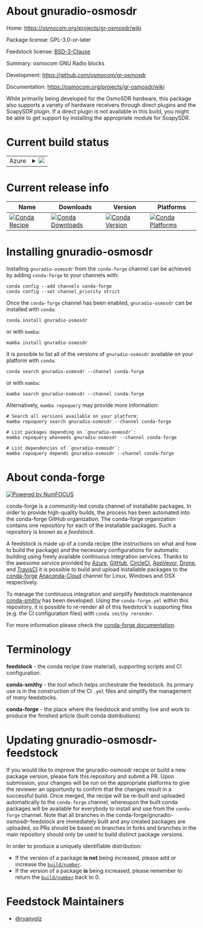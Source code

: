 About gnuradio-osmosdr
======================

Home: https://osmocom.org/projects/gr-osmosdr/wiki

Package license: GPL-3.0-or-later

Feedstock license: [BSD-3-Clause](https://github.com/conda-forge/gnuradio-osmosdr-feedstock/blob/main/LICENSE.txt)

Summary: osmocom GNU Radio blocks

Development: https://github.com/osmocom/gr-osmosdr

Documentation: https://osmocom.org/projects/gr-osmosdr/wiki

While primarily being developed for the OsmoSDR hardware, this package also
supports a variety of hardware receivers through direct plugins and the SoapySDR
plugin. If a direct plugin is not available in this build, you might be able to get
support by installing the appropriate module for SoapySDR.


Current build status
====================


<table>
    
  <tr>
    <td>Azure</td>
    <td>
      <details>
        <summary>
          <a href="https://dev.azure.com/conda-forge/feedstock-builds/_build/latest?definitionId=9986&branchName=main">
            <img src="https://dev.azure.com/conda-forge/feedstock-builds/_apis/build/status/gnuradio-osmosdr-feedstock?branchName=main">
          </a>
        </summary>
        <table>
          <thead><tr><th>Variant</th><th>Status</th></tr></thead>
          <tbody><tr>
              <td>linux_64_gnuradio_extra_pin3.8.5numpy1.20python3.7.____cpython</td>
              <td>
                <a href="https://dev.azure.com/conda-forge/feedstock-builds/_build/latest?definitionId=9986&branchName=main">
                  <img src="https://dev.azure.com/conda-forge/feedstock-builds/_apis/build/status/gnuradio-osmosdr-feedstock?branchName=main&jobName=linux&configuration=linux_64_gnuradio_extra_pin3.8.5numpy1.20python3.7.____cpython" alt="variant">
                </a>
              </td>
            </tr><tr>
              <td>linux_64_gnuradio_extra_pin3.8.5numpy1.20python3.8.____cpython</td>
              <td>
                <a href="https://dev.azure.com/conda-forge/feedstock-builds/_build/latest?definitionId=9986&branchName=main">
                  <img src="https://dev.azure.com/conda-forge/feedstock-builds/_apis/build/status/gnuradio-osmosdr-feedstock?branchName=main&jobName=linux&configuration=linux_64_gnuradio_extra_pin3.8.5numpy1.20python3.8.____cpython" alt="variant">
                </a>
              </td>
            </tr><tr>
              <td>linux_64_gnuradio_extra_pin3.8.5numpy1.20python3.9.____cpython</td>
              <td>
                <a href="https://dev.azure.com/conda-forge/feedstock-builds/_build/latest?definitionId=9986&branchName=main">
                  <img src="https://dev.azure.com/conda-forge/feedstock-builds/_apis/build/status/gnuradio-osmosdr-feedstock?branchName=main&jobName=linux&configuration=linux_64_gnuradio_extra_pin3.8.5numpy1.20python3.9.____cpython" alt="variant">
                </a>
              </td>
            </tr><tr>
              <td>linux_64_gnuradio_extra_pin3.8.5numpy1.21python3.10.____cpython</td>
              <td>
                <a href="https://dev.azure.com/conda-forge/feedstock-builds/_build/latest?definitionId=9986&branchName=main">
                  <img src="https://dev.azure.com/conda-forge/feedstock-builds/_apis/build/status/gnuradio-osmosdr-feedstock?branchName=main&jobName=linux&configuration=linux_64_gnuradio_extra_pin3.8.5numpy1.21python3.10.____cpython" alt="variant">
                </a>
              </td>
            </tr><tr>
              <td>linux_64_gnuradio_extra_pin3.9.8numpy1.20python3.7.____cpython</td>
              <td>
                <a href="https://dev.azure.com/conda-forge/feedstock-builds/_build/latest?definitionId=9986&branchName=main">
                  <img src="https://dev.azure.com/conda-forge/feedstock-builds/_apis/build/status/gnuradio-osmosdr-feedstock?branchName=main&jobName=linux&configuration=linux_64_gnuradio_extra_pin3.9.8numpy1.20python3.7.____cpython" alt="variant">
                </a>
              </td>
            </tr><tr>
              <td>linux_64_gnuradio_extra_pin3.9.8numpy1.20python3.8.____cpython</td>
              <td>
                <a href="https://dev.azure.com/conda-forge/feedstock-builds/_build/latest?definitionId=9986&branchName=main">
                  <img src="https://dev.azure.com/conda-forge/feedstock-builds/_apis/build/status/gnuradio-osmosdr-feedstock?branchName=main&jobName=linux&configuration=linux_64_gnuradio_extra_pin3.9.8numpy1.20python3.8.____cpython" alt="variant">
                </a>
              </td>
            </tr><tr>
              <td>linux_64_gnuradio_extra_pin3.9.8numpy1.20python3.9.____cpython</td>
              <td>
                <a href="https://dev.azure.com/conda-forge/feedstock-builds/_build/latest?definitionId=9986&branchName=main">
                  <img src="https://dev.azure.com/conda-forge/feedstock-builds/_apis/build/status/gnuradio-osmosdr-feedstock?branchName=main&jobName=linux&configuration=linux_64_gnuradio_extra_pin3.9.8numpy1.20python3.9.____cpython" alt="variant">
                </a>
              </td>
            </tr><tr>
              <td>linux_64_gnuradio_extra_pin3.9.8numpy1.21python3.10.____cpython</td>
              <td>
                <a href="https://dev.azure.com/conda-forge/feedstock-builds/_build/latest?definitionId=9986&branchName=main">
                  <img src="https://dev.azure.com/conda-forge/feedstock-builds/_apis/build/status/gnuradio-osmosdr-feedstock?branchName=main&jobName=linux&configuration=linux_64_gnuradio_extra_pin3.9.8numpy1.21python3.10.____cpython" alt="variant">
                </a>
              </td>
            </tr><tr>
              <td>linux_64_gnuradio_extra_pinnumpy1.20python3.7.____cpython</td>
              <td>
                <a href="https://dev.azure.com/conda-forge/feedstock-builds/_build/latest?definitionId=9986&branchName=main">
                  <img src="https://dev.azure.com/conda-forge/feedstock-builds/_apis/build/status/gnuradio-osmosdr-feedstock?branchName=main&jobName=linux&configuration=linux_64_gnuradio_extra_pinnumpy1.20python3.7.____cpython" alt="variant">
                </a>
              </td>
            </tr><tr>
              <td>linux_64_gnuradio_extra_pinnumpy1.20python3.8.____cpython</td>
              <td>
                <a href="https://dev.azure.com/conda-forge/feedstock-builds/_build/latest?definitionId=9986&branchName=main">
                  <img src="https://dev.azure.com/conda-forge/feedstock-builds/_apis/build/status/gnuradio-osmosdr-feedstock?branchName=main&jobName=linux&configuration=linux_64_gnuradio_extra_pinnumpy1.20python3.8.____cpython" alt="variant">
                </a>
              </td>
            </tr><tr>
              <td>linux_64_gnuradio_extra_pinnumpy1.20python3.9.____cpython</td>
              <td>
                <a href="https://dev.azure.com/conda-forge/feedstock-builds/_build/latest?definitionId=9986&branchName=main">
                  <img src="https://dev.azure.com/conda-forge/feedstock-builds/_apis/build/status/gnuradio-osmosdr-feedstock?branchName=main&jobName=linux&configuration=linux_64_gnuradio_extra_pinnumpy1.20python3.9.____cpython" alt="variant">
                </a>
              </td>
            </tr><tr>
              <td>linux_64_gnuradio_extra_pinnumpy1.21python3.10.____cpython</td>
              <td>
                <a href="https://dev.azure.com/conda-forge/feedstock-builds/_build/latest?definitionId=9986&branchName=main">
                  <img src="https://dev.azure.com/conda-forge/feedstock-builds/_apis/build/status/gnuradio-osmosdr-feedstock?branchName=main&jobName=linux&configuration=linux_64_gnuradio_extra_pinnumpy1.21python3.10.____cpython" alt="variant">
                </a>
              </td>
            </tr><tr>
              <td>linux_aarch64_gnuradio_extra_pin3.9.8numpy1.20python3.7.____cpython</td>
              <td>
                <a href="https://dev.azure.com/conda-forge/feedstock-builds/_build/latest?definitionId=9986&branchName=main">
                  <img src="https://dev.azure.com/conda-forge/feedstock-builds/_apis/build/status/gnuradio-osmosdr-feedstock?branchName=main&jobName=linux&configuration=linux_aarch64_gnuradio_extra_pin3.9.8numpy1.20python3.7.____cpython" alt="variant">
                </a>
              </td>
            </tr><tr>
              <td>linux_aarch64_gnuradio_extra_pin3.9.8numpy1.20python3.8.____cpython</td>
              <td>
                <a href="https://dev.azure.com/conda-forge/feedstock-builds/_build/latest?definitionId=9986&branchName=main">
                  <img src="https://dev.azure.com/conda-forge/feedstock-builds/_apis/build/status/gnuradio-osmosdr-feedstock?branchName=main&jobName=linux&configuration=linux_aarch64_gnuradio_extra_pin3.9.8numpy1.20python3.8.____cpython" alt="variant">
                </a>
              </td>
            </tr><tr>
              <td>linux_aarch64_gnuradio_extra_pin3.9.8numpy1.20python3.9.____cpython</td>
              <td>
                <a href="https://dev.azure.com/conda-forge/feedstock-builds/_build/latest?definitionId=9986&branchName=main">
                  <img src="https://dev.azure.com/conda-forge/feedstock-builds/_apis/build/status/gnuradio-osmosdr-feedstock?branchName=main&jobName=linux&configuration=linux_aarch64_gnuradio_extra_pin3.9.8numpy1.20python3.9.____cpython" alt="variant">
                </a>
              </td>
            </tr><tr>
              <td>linux_aarch64_gnuradio_extra_pin3.9.8numpy1.21python3.10.____cpython</td>
              <td>
                <a href="https://dev.azure.com/conda-forge/feedstock-builds/_build/latest?definitionId=9986&branchName=main">
                  <img src="https://dev.azure.com/conda-forge/feedstock-builds/_apis/build/status/gnuradio-osmosdr-feedstock?branchName=main&jobName=linux&configuration=linux_aarch64_gnuradio_extra_pin3.9.8numpy1.21python3.10.____cpython" alt="variant">
                </a>
              </td>
            </tr><tr>
              <td>linux_aarch64_gnuradio_extra_pinnumpy1.20python3.7.____cpython</td>
              <td>
                <a href="https://dev.azure.com/conda-forge/feedstock-builds/_build/latest?definitionId=9986&branchName=main">
                  <img src="https://dev.azure.com/conda-forge/feedstock-builds/_apis/build/status/gnuradio-osmosdr-feedstock?branchName=main&jobName=linux&configuration=linux_aarch64_gnuradio_extra_pinnumpy1.20python3.7.____cpython" alt="variant">
                </a>
              </td>
            </tr><tr>
              <td>linux_aarch64_gnuradio_extra_pinnumpy1.20python3.8.____cpython</td>
              <td>
                <a href="https://dev.azure.com/conda-forge/feedstock-builds/_build/latest?definitionId=9986&branchName=main">
                  <img src="https://dev.azure.com/conda-forge/feedstock-builds/_apis/build/status/gnuradio-osmosdr-feedstock?branchName=main&jobName=linux&configuration=linux_aarch64_gnuradio_extra_pinnumpy1.20python3.8.____cpython" alt="variant">
                </a>
              </td>
            </tr><tr>
              <td>linux_aarch64_gnuradio_extra_pinnumpy1.20python3.9.____cpython</td>
              <td>
                <a href="https://dev.azure.com/conda-forge/feedstock-builds/_build/latest?definitionId=9986&branchName=main">
                  <img src="https://dev.azure.com/conda-forge/feedstock-builds/_apis/build/status/gnuradio-osmosdr-feedstock?branchName=main&jobName=linux&configuration=linux_aarch64_gnuradio_extra_pinnumpy1.20python3.9.____cpython" alt="variant">
                </a>
              </td>
            </tr><tr>
              <td>linux_aarch64_gnuradio_extra_pinnumpy1.21python3.10.____cpython</td>
              <td>
                <a href="https://dev.azure.com/conda-forge/feedstock-builds/_build/latest?definitionId=9986&branchName=main">
                  <img src="https://dev.azure.com/conda-forge/feedstock-builds/_apis/build/status/gnuradio-osmosdr-feedstock?branchName=main&jobName=linux&configuration=linux_aarch64_gnuradio_extra_pinnumpy1.21python3.10.____cpython" alt="variant">
                </a>
              </td>
            </tr><tr>
              <td>linux_ppc64le_gnuradio_extra_pin3.9.8numpy1.20python3.7.____cpython</td>
              <td>
                <a href="https://dev.azure.com/conda-forge/feedstock-builds/_build/latest?definitionId=9986&branchName=main">
                  <img src="https://dev.azure.com/conda-forge/feedstock-builds/_apis/build/status/gnuradio-osmosdr-feedstock?branchName=main&jobName=linux&configuration=linux_ppc64le_gnuradio_extra_pin3.9.8numpy1.20python3.7.____cpython" alt="variant">
                </a>
              </td>
            </tr><tr>
              <td>linux_ppc64le_gnuradio_extra_pin3.9.8numpy1.20python3.8.____cpython</td>
              <td>
                <a href="https://dev.azure.com/conda-forge/feedstock-builds/_build/latest?definitionId=9986&branchName=main">
                  <img src="https://dev.azure.com/conda-forge/feedstock-builds/_apis/build/status/gnuradio-osmosdr-feedstock?branchName=main&jobName=linux&configuration=linux_ppc64le_gnuradio_extra_pin3.9.8numpy1.20python3.8.____cpython" alt="variant">
                </a>
              </td>
            </tr><tr>
              <td>linux_ppc64le_gnuradio_extra_pin3.9.8numpy1.20python3.9.____cpython</td>
              <td>
                <a href="https://dev.azure.com/conda-forge/feedstock-builds/_build/latest?definitionId=9986&branchName=main">
                  <img src="https://dev.azure.com/conda-forge/feedstock-builds/_apis/build/status/gnuradio-osmosdr-feedstock?branchName=main&jobName=linux&configuration=linux_ppc64le_gnuradio_extra_pin3.9.8numpy1.20python3.9.____cpython" alt="variant">
                </a>
              </td>
            </tr><tr>
              <td>linux_ppc64le_gnuradio_extra_pin3.9.8numpy1.21python3.10.____cpython</td>
              <td>
                <a href="https://dev.azure.com/conda-forge/feedstock-builds/_build/latest?definitionId=9986&branchName=main">
                  <img src="https://dev.azure.com/conda-forge/feedstock-builds/_apis/build/status/gnuradio-osmosdr-feedstock?branchName=main&jobName=linux&configuration=linux_ppc64le_gnuradio_extra_pin3.9.8numpy1.21python3.10.____cpython" alt="variant">
                </a>
              </td>
            </tr><tr>
              <td>linux_ppc64le_gnuradio_extra_pinnumpy1.20python3.7.____cpython</td>
              <td>
                <a href="https://dev.azure.com/conda-forge/feedstock-builds/_build/latest?definitionId=9986&branchName=main">
                  <img src="https://dev.azure.com/conda-forge/feedstock-builds/_apis/build/status/gnuradio-osmosdr-feedstock?branchName=main&jobName=linux&configuration=linux_ppc64le_gnuradio_extra_pinnumpy1.20python3.7.____cpython" alt="variant">
                </a>
              </td>
            </tr><tr>
              <td>linux_ppc64le_gnuradio_extra_pinnumpy1.20python3.8.____cpython</td>
              <td>
                <a href="https://dev.azure.com/conda-forge/feedstock-builds/_build/latest?definitionId=9986&branchName=main">
                  <img src="https://dev.azure.com/conda-forge/feedstock-builds/_apis/build/status/gnuradio-osmosdr-feedstock?branchName=main&jobName=linux&configuration=linux_ppc64le_gnuradio_extra_pinnumpy1.20python3.8.____cpython" alt="variant">
                </a>
              </td>
            </tr><tr>
              <td>linux_ppc64le_gnuradio_extra_pinnumpy1.20python3.9.____cpython</td>
              <td>
                <a href="https://dev.azure.com/conda-forge/feedstock-builds/_build/latest?definitionId=9986&branchName=main">
                  <img src="https://dev.azure.com/conda-forge/feedstock-builds/_apis/build/status/gnuradio-osmosdr-feedstock?branchName=main&jobName=linux&configuration=linux_ppc64le_gnuradio_extra_pinnumpy1.20python3.9.____cpython" alt="variant">
                </a>
              </td>
            </tr><tr>
              <td>linux_ppc64le_gnuradio_extra_pinnumpy1.21python3.10.____cpython</td>
              <td>
                <a href="https://dev.azure.com/conda-forge/feedstock-builds/_build/latest?definitionId=9986&branchName=main">
                  <img src="https://dev.azure.com/conda-forge/feedstock-builds/_apis/build/status/gnuradio-osmosdr-feedstock?branchName=main&jobName=linux&configuration=linux_ppc64le_gnuradio_extra_pinnumpy1.21python3.10.____cpython" alt="variant">
                </a>
              </td>
            </tr><tr>
              <td>osx_64_gnuradio_extra_pin3.8.5numpy1.20python3.7.____cpython</td>
              <td>
                <a href="https://dev.azure.com/conda-forge/feedstock-builds/_build/latest?definitionId=9986&branchName=main">
                  <img src="https://dev.azure.com/conda-forge/feedstock-builds/_apis/build/status/gnuradio-osmosdr-feedstock?branchName=main&jobName=osx&configuration=osx_64_gnuradio_extra_pin3.8.5numpy1.20python3.7.____cpython" alt="variant">
                </a>
              </td>
            </tr><tr>
              <td>osx_64_gnuradio_extra_pin3.8.5numpy1.20python3.8.____cpython</td>
              <td>
                <a href="https://dev.azure.com/conda-forge/feedstock-builds/_build/latest?definitionId=9986&branchName=main">
                  <img src="https://dev.azure.com/conda-forge/feedstock-builds/_apis/build/status/gnuradio-osmosdr-feedstock?branchName=main&jobName=osx&configuration=osx_64_gnuradio_extra_pin3.8.5numpy1.20python3.8.____cpython" alt="variant">
                </a>
              </td>
            </tr><tr>
              <td>osx_64_gnuradio_extra_pin3.8.5numpy1.20python3.9.____cpython</td>
              <td>
                <a href="https://dev.azure.com/conda-forge/feedstock-builds/_build/latest?definitionId=9986&branchName=main">
                  <img src="https://dev.azure.com/conda-forge/feedstock-builds/_apis/build/status/gnuradio-osmosdr-feedstock?branchName=main&jobName=osx&configuration=osx_64_gnuradio_extra_pin3.8.5numpy1.20python3.9.____cpython" alt="variant">
                </a>
              </td>
            </tr><tr>
              <td>osx_64_gnuradio_extra_pin3.8.5numpy1.21python3.10.____cpython</td>
              <td>
                <a href="https://dev.azure.com/conda-forge/feedstock-builds/_build/latest?definitionId=9986&branchName=main">
                  <img src="https://dev.azure.com/conda-forge/feedstock-builds/_apis/build/status/gnuradio-osmosdr-feedstock?branchName=main&jobName=osx&configuration=osx_64_gnuradio_extra_pin3.8.5numpy1.21python3.10.____cpython" alt="variant">
                </a>
              </td>
            </tr><tr>
              <td>osx_64_gnuradio_extra_pin3.9.8numpy1.20python3.7.____cpython</td>
              <td>
                <a href="https://dev.azure.com/conda-forge/feedstock-builds/_build/latest?definitionId=9986&branchName=main">
                  <img src="https://dev.azure.com/conda-forge/feedstock-builds/_apis/build/status/gnuradio-osmosdr-feedstock?branchName=main&jobName=osx&configuration=osx_64_gnuradio_extra_pin3.9.8numpy1.20python3.7.____cpython" alt="variant">
                </a>
              </td>
            </tr><tr>
              <td>osx_64_gnuradio_extra_pin3.9.8numpy1.20python3.8.____cpython</td>
              <td>
                <a href="https://dev.azure.com/conda-forge/feedstock-builds/_build/latest?definitionId=9986&branchName=main">
                  <img src="https://dev.azure.com/conda-forge/feedstock-builds/_apis/build/status/gnuradio-osmosdr-feedstock?branchName=main&jobName=osx&configuration=osx_64_gnuradio_extra_pin3.9.8numpy1.20python3.8.____cpython" alt="variant">
                </a>
              </td>
            </tr><tr>
              <td>osx_64_gnuradio_extra_pin3.9.8numpy1.20python3.9.____cpython</td>
              <td>
                <a href="https://dev.azure.com/conda-forge/feedstock-builds/_build/latest?definitionId=9986&branchName=main">
                  <img src="https://dev.azure.com/conda-forge/feedstock-builds/_apis/build/status/gnuradio-osmosdr-feedstock?branchName=main&jobName=osx&configuration=osx_64_gnuradio_extra_pin3.9.8numpy1.20python3.9.____cpython" alt="variant">
                </a>
              </td>
            </tr><tr>
              <td>osx_64_gnuradio_extra_pin3.9.8numpy1.21python3.10.____cpython</td>
              <td>
                <a href="https://dev.azure.com/conda-forge/feedstock-builds/_build/latest?definitionId=9986&branchName=main">
                  <img src="https://dev.azure.com/conda-forge/feedstock-builds/_apis/build/status/gnuradio-osmosdr-feedstock?branchName=main&jobName=osx&configuration=osx_64_gnuradio_extra_pin3.9.8numpy1.21python3.10.____cpython" alt="variant">
                </a>
              </td>
            </tr><tr>
              <td>osx_64_gnuradio_extra_pinnumpy1.20python3.7.____cpython</td>
              <td>
                <a href="https://dev.azure.com/conda-forge/feedstock-builds/_build/latest?definitionId=9986&branchName=main">
                  <img src="https://dev.azure.com/conda-forge/feedstock-builds/_apis/build/status/gnuradio-osmosdr-feedstock?branchName=main&jobName=osx&configuration=osx_64_gnuradio_extra_pinnumpy1.20python3.7.____cpython" alt="variant">
                </a>
              </td>
            </tr><tr>
              <td>osx_64_gnuradio_extra_pinnumpy1.20python3.8.____cpython</td>
              <td>
                <a href="https://dev.azure.com/conda-forge/feedstock-builds/_build/latest?definitionId=9986&branchName=main">
                  <img src="https://dev.azure.com/conda-forge/feedstock-builds/_apis/build/status/gnuradio-osmosdr-feedstock?branchName=main&jobName=osx&configuration=osx_64_gnuradio_extra_pinnumpy1.20python3.8.____cpython" alt="variant">
                </a>
              </td>
            </tr><tr>
              <td>osx_64_gnuradio_extra_pinnumpy1.20python3.9.____cpython</td>
              <td>
                <a href="https://dev.azure.com/conda-forge/feedstock-builds/_build/latest?definitionId=9986&branchName=main">
                  <img src="https://dev.azure.com/conda-forge/feedstock-builds/_apis/build/status/gnuradio-osmosdr-feedstock?branchName=main&jobName=osx&configuration=osx_64_gnuradio_extra_pinnumpy1.20python3.9.____cpython" alt="variant">
                </a>
              </td>
            </tr><tr>
              <td>osx_64_gnuradio_extra_pinnumpy1.21python3.10.____cpython</td>
              <td>
                <a href="https://dev.azure.com/conda-forge/feedstock-builds/_build/latest?definitionId=9986&branchName=main">
                  <img src="https://dev.azure.com/conda-forge/feedstock-builds/_apis/build/status/gnuradio-osmosdr-feedstock?branchName=main&jobName=osx&configuration=osx_64_gnuradio_extra_pinnumpy1.21python3.10.____cpython" alt="variant">
                </a>
              </td>
            </tr><tr>
              <td>osx_arm64_gnuradio_extra_pin3.9.8numpy1.20python3.8.____cpython</td>
              <td>
                <a href="https://dev.azure.com/conda-forge/feedstock-builds/_build/latest?definitionId=9986&branchName=main">
                  <img src="https://dev.azure.com/conda-forge/feedstock-builds/_apis/build/status/gnuradio-osmosdr-feedstock?branchName=main&jobName=osx&configuration=osx_arm64_gnuradio_extra_pin3.9.8numpy1.20python3.8.____cpython" alt="variant">
                </a>
              </td>
            </tr><tr>
              <td>osx_arm64_gnuradio_extra_pin3.9.8numpy1.20python3.9.____cpython</td>
              <td>
                <a href="https://dev.azure.com/conda-forge/feedstock-builds/_build/latest?definitionId=9986&branchName=main">
                  <img src="https://dev.azure.com/conda-forge/feedstock-builds/_apis/build/status/gnuradio-osmosdr-feedstock?branchName=main&jobName=osx&configuration=osx_arm64_gnuradio_extra_pin3.9.8numpy1.20python3.9.____cpython" alt="variant">
                </a>
              </td>
            </tr><tr>
              <td>osx_arm64_gnuradio_extra_pin3.9.8numpy1.21python3.10.____cpython</td>
              <td>
                <a href="https://dev.azure.com/conda-forge/feedstock-builds/_build/latest?definitionId=9986&branchName=main">
                  <img src="https://dev.azure.com/conda-forge/feedstock-builds/_apis/build/status/gnuradio-osmosdr-feedstock?branchName=main&jobName=osx&configuration=osx_arm64_gnuradio_extra_pin3.9.8numpy1.21python3.10.____cpython" alt="variant">
                </a>
              </td>
            </tr><tr>
              <td>osx_arm64_gnuradio_extra_pinnumpy1.20python3.8.____cpython</td>
              <td>
                <a href="https://dev.azure.com/conda-forge/feedstock-builds/_build/latest?definitionId=9986&branchName=main">
                  <img src="https://dev.azure.com/conda-forge/feedstock-builds/_apis/build/status/gnuradio-osmosdr-feedstock?branchName=main&jobName=osx&configuration=osx_arm64_gnuradio_extra_pinnumpy1.20python3.8.____cpython" alt="variant">
                </a>
              </td>
            </tr><tr>
              <td>osx_arm64_gnuradio_extra_pinnumpy1.20python3.9.____cpython</td>
              <td>
                <a href="https://dev.azure.com/conda-forge/feedstock-builds/_build/latest?definitionId=9986&branchName=main">
                  <img src="https://dev.azure.com/conda-forge/feedstock-builds/_apis/build/status/gnuradio-osmosdr-feedstock?branchName=main&jobName=osx&configuration=osx_arm64_gnuradio_extra_pinnumpy1.20python3.9.____cpython" alt="variant">
                </a>
              </td>
            </tr><tr>
              <td>osx_arm64_gnuradio_extra_pinnumpy1.21python3.10.____cpython</td>
              <td>
                <a href="https://dev.azure.com/conda-forge/feedstock-builds/_build/latest?definitionId=9986&branchName=main">
                  <img src="https://dev.azure.com/conda-forge/feedstock-builds/_apis/build/status/gnuradio-osmosdr-feedstock?branchName=main&jobName=osx&configuration=osx_arm64_gnuradio_extra_pinnumpy1.21python3.10.____cpython" alt="variant">
                </a>
              </td>
            </tr><tr>
              <td>win_64_gnuradio_extra_pin3.8.5numpy1.20python3.7.____cpython</td>
              <td>
                <a href="https://dev.azure.com/conda-forge/feedstock-builds/_build/latest?definitionId=9986&branchName=main">
                  <img src="https://dev.azure.com/conda-forge/feedstock-builds/_apis/build/status/gnuradio-osmosdr-feedstock?branchName=main&jobName=win&configuration=win_64_gnuradio_extra_pin3.8.5numpy1.20python3.7.____cpython" alt="variant">
                </a>
              </td>
            </tr><tr>
              <td>win_64_gnuradio_extra_pin3.8.5numpy1.20python3.8.____cpython</td>
              <td>
                <a href="https://dev.azure.com/conda-forge/feedstock-builds/_build/latest?definitionId=9986&branchName=main">
                  <img src="https://dev.azure.com/conda-forge/feedstock-builds/_apis/build/status/gnuradio-osmosdr-feedstock?branchName=main&jobName=win&configuration=win_64_gnuradio_extra_pin3.8.5numpy1.20python3.8.____cpython" alt="variant">
                </a>
              </td>
            </tr><tr>
              <td>win_64_gnuradio_extra_pin3.8.5numpy1.20python3.9.____cpython</td>
              <td>
                <a href="https://dev.azure.com/conda-forge/feedstock-builds/_build/latest?definitionId=9986&branchName=main">
                  <img src="https://dev.azure.com/conda-forge/feedstock-builds/_apis/build/status/gnuradio-osmosdr-feedstock?branchName=main&jobName=win&configuration=win_64_gnuradio_extra_pin3.8.5numpy1.20python3.9.____cpython" alt="variant">
                </a>
              </td>
            </tr><tr>
              <td>win_64_gnuradio_extra_pin3.8.5numpy1.21python3.10.____cpython</td>
              <td>
                <a href="https://dev.azure.com/conda-forge/feedstock-builds/_build/latest?definitionId=9986&branchName=main">
                  <img src="https://dev.azure.com/conda-forge/feedstock-builds/_apis/build/status/gnuradio-osmosdr-feedstock?branchName=main&jobName=win&configuration=win_64_gnuradio_extra_pin3.8.5numpy1.21python3.10.____cpython" alt="variant">
                </a>
              </td>
            </tr><tr>
              <td>win_64_gnuradio_extra_pin3.9.8numpy1.20python3.7.____cpython</td>
              <td>
                <a href="https://dev.azure.com/conda-forge/feedstock-builds/_build/latest?definitionId=9986&branchName=main">
                  <img src="https://dev.azure.com/conda-forge/feedstock-builds/_apis/build/status/gnuradio-osmosdr-feedstock?branchName=main&jobName=win&configuration=win_64_gnuradio_extra_pin3.9.8numpy1.20python3.7.____cpython" alt="variant">
                </a>
              </td>
            </tr><tr>
              <td>win_64_gnuradio_extra_pin3.9.8numpy1.20python3.8.____cpython</td>
              <td>
                <a href="https://dev.azure.com/conda-forge/feedstock-builds/_build/latest?definitionId=9986&branchName=main">
                  <img src="https://dev.azure.com/conda-forge/feedstock-builds/_apis/build/status/gnuradio-osmosdr-feedstock?branchName=main&jobName=win&configuration=win_64_gnuradio_extra_pin3.9.8numpy1.20python3.8.____cpython" alt="variant">
                </a>
              </td>
            </tr><tr>
              <td>win_64_gnuradio_extra_pin3.9.8numpy1.20python3.9.____cpython</td>
              <td>
                <a href="https://dev.azure.com/conda-forge/feedstock-builds/_build/latest?definitionId=9986&branchName=main">
                  <img src="https://dev.azure.com/conda-forge/feedstock-builds/_apis/build/status/gnuradio-osmosdr-feedstock?branchName=main&jobName=win&configuration=win_64_gnuradio_extra_pin3.9.8numpy1.20python3.9.____cpython" alt="variant">
                </a>
              </td>
            </tr><tr>
              <td>win_64_gnuradio_extra_pin3.9.8numpy1.21python3.10.____cpython</td>
              <td>
                <a href="https://dev.azure.com/conda-forge/feedstock-builds/_build/latest?definitionId=9986&branchName=main">
                  <img src="https://dev.azure.com/conda-forge/feedstock-builds/_apis/build/status/gnuradio-osmosdr-feedstock?branchName=main&jobName=win&configuration=win_64_gnuradio_extra_pin3.9.8numpy1.21python3.10.____cpython" alt="variant">
                </a>
              </td>
            </tr><tr>
              <td>win_64_gnuradio_extra_pinnumpy1.20python3.7.____cpython</td>
              <td>
                <a href="https://dev.azure.com/conda-forge/feedstock-builds/_build/latest?definitionId=9986&branchName=main">
                  <img src="https://dev.azure.com/conda-forge/feedstock-builds/_apis/build/status/gnuradio-osmosdr-feedstock?branchName=main&jobName=win&configuration=win_64_gnuradio_extra_pinnumpy1.20python3.7.____cpython" alt="variant">
                </a>
              </td>
            </tr><tr>
              <td>win_64_gnuradio_extra_pinnumpy1.20python3.8.____cpython</td>
              <td>
                <a href="https://dev.azure.com/conda-forge/feedstock-builds/_build/latest?definitionId=9986&branchName=main">
                  <img src="https://dev.azure.com/conda-forge/feedstock-builds/_apis/build/status/gnuradio-osmosdr-feedstock?branchName=main&jobName=win&configuration=win_64_gnuradio_extra_pinnumpy1.20python3.8.____cpython" alt="variant">
                </a>
              </td>
            </tr><tr>
              <td>win_64_gnuradio_extra_pinnumpy1.20python3.9.____cpython</td>
              <td>
                <a href="https://dev.azure.com/conda-forge/feedstock-builds/_build/latest?definitionId=9986&branchName=main">
                  <img src="https://dev.azure.com/conda-forge/feedstock-builds/_apis/build/status/gnuradio-osmosdr-feedstock?branchName=main&jobName=win&configuration=win_64_gnuradio_extra_pinnumpy1.20python3.9.____cpython" alt="variant">
                </a>
              </td>
            </tr><tr>
              <td>win_64_gnuradio_extra_pinnumpy1.21python3.10.____cpython</td>
              <td>
                <a href="https://dev.azure.com/conda-forge/feedstock-builds/_build/latest?definitionId=9986&branchName=main">
                  <img src="https://dev.azure.com/conda-forge/feedstock-builds/_apis/build/status/gnuradio-osmosdr-feedstock?branchName=main&jobName=win&configuration=win_64_gnuradio_extra_pinnumpy1.21python3.10.____cpython" alt="variant">
                </a>
              </td>
            </tr>
          </tbody>
        </table>
      </details>
    </td>
  </tr>
</table>

Current release info
====================

| Name | Downloads | Version | Platforms |
| --- | --- | --- | --- |
| [![Conda Recipe](https://img.shields.io/badge/recipe-gnuradio--osmosdr-green.svg)](https://anaconda.org/conda-forge/gnuradio-osmosdr) | [![Conda Downloads](https://img.shields.io/conda/dn/conda-forge/gnuradio-osmosdr.svg)](https://anaconda.org/conda-forge/gnuradio-osmosdr) | [![Conda Version](https://img.shields.io/conda/vn/conda-forge/gnuradio-osmosdr.svg)](https://anaconda.org/conda-forge/gnuradio-osmosdr) | [![Conda Platforms](https://img.shields.io/conda/pn/conda-forge/gnuradio-osmosdr.svg)](https://anaconda.org/conda-forge/gnuradio-osmosdr) |

Installing gnuradio-osmosdr
===========================

Installing `gnuradio-osmosdr` from the `conda-forge` channel can be achieved by adding `conda-forge` to your channels with:

```
conda config --add channels conda-forge
conda config --set channel_priority strict
```

Once the `conda-forge` channel has been enabled, `gnuradio-osmosdr` can be installed with `conda`:

```
conda install gnuradio-osmosdr
```

or with `mamba`:

```
mamba install gnuradio-osmosdr
```

It is possible to list all of the versions of `gnuradio-osmosdr` available on your platform with `conda`:

```
conda search gnuradio-osmosdr --channel conda-forge
```

or with `mamba`:

```
mamba search gnuradio-osmosdr --channel conda-forge
```

Alternatively, `mamba repoquery` may provide more information:

```
# Search all versions available on your platform:
mamba repoquery search gnuradio-osmosdr --channel conda-forge

# List packages depending on `gnuradio-osmosdr`:
mamba repoquery whoneeds gnuradio-osmosdr --channel conda-forge

# List dependencies of `gnuradio-osmosdr`:
mamba repoquery depends gnuradio-osmosdr --channel conda-forge
```


About conda-forge
=================

[![Powered by
NumFOCUS](https://img.shields.io/badge/powered%20by-NumFOCUS-orange.svg?style=flat&colorA=E1523D&colorB=007D8A)](https://numfocus.org)

conda-forge is a community-led conda channel of installable packages.
In order to provide high-quality builds, the process has been automated into the
conda-forge GitHub organization. The conda-forge organization contains one repository
for each of the installable packages. Such a repository is known as a *feedstock*.

A feedstock is made up of a conda recipe (the instructions on what and how to build
the package) and the necessary configurations for automatic building using freely
available continuous integration services. Thanks to the awesome service provided by
[Azure](https://azure.microsoft.com/en-us/services/devops/), [GitHub](https://github.com/),
[CircleCI](https://circleci.com/), [AppVeyor](https://www.appveyor.com/),
[Drone](https://cloud.drone.io/welcome), and [TravisCI](https://travis-ci.com/)
it is possible to build and upload installable packages to the
[conda-forge](https://anaconda.org/conda-forge) [Anaconda-Cloud](https://anaconda.org/)
channel for Linux, Windows and OSX respectively.

To manage the continuous integration and simplify feedstock maintenance
[conda-smithy](https://github.com/conda-forge/conda-smithy) has been developed.
Using the ``conda-forge.yml`` within this repository, it is possible to re-render all of
this feedstock's supporting files (e.g. the CI configuration files) with ``conda smithy rerender``.

For more information please check the [conda-forge documentation](https://conda-forge.org/docs/).

Terminology
===========

**feedstock** - the conda recipe (raw material), supporting scripts and CI configuration.

**conda-smithy** - the tool which helps orchestrate the feedstock.
                   Its primary use is in the construction of the CI ``.yml`` files
                   and simplify the management of *many* feedstocks.

**conda-forge** - the place where the feedstock and smithy live and work to
                  produce the finished article (built conda distributions)


Updating gnuradio-osmosdr-feedstock
===================================

If you would like to improve the gnuradio-osmosdr recipe or build a new
package version, please fork this repository and submit a PR. Upon submission,
your changes will be run on the appropriate platforms to give the reviewer an
opportunity to confirm that the changes result in a successful build. Once
merged, the recipe will be re-built and uploaded automatically to the
`conda-forge` channel, whereupon the built conda packages will be available for
everybody to install and use from the `conda-forge` channel.
Note that all branches in the conda-forge/gnuradio-osmosdr-feedstock are
immediately built and any created packages are uploaded, so PRs should be based
on branches in forks and branches in the main repository should only be used to
build distinct package versions.

In order to produce a uniquely identifiable distribution:
 * If the version of a package **is not** being increased, please add or increase
   the [``build/number``](https://docs.conda.io/projects/conda-build/en/latest/resources/define-metadata.html#build-number-and-string).
 * If the version of a package **is** being increased, please remember to return
   the [``build/number``](https://docs.conda.io/projects/conda-build/en/latest/resources/define-metadata.html#build-number-and-string)
   back to 0.

Feedstock Maintainers
=====================

* [@ryanvolz](https://github.com/ryanvolz/)

